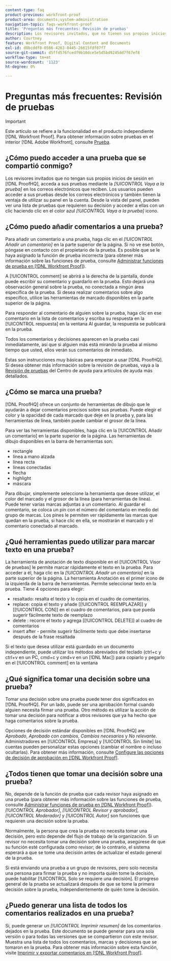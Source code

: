 ```yaml
---
content-type: faq
product-previous: workfront-proof
product-area: documents;system-administration
navigation-topic: faqs-workfront-proof
title: 'Preguntas más frecuentes: Revisión de pruebas'
description: Los revisores invitados, que no tienen sus propios inicios de sesión en ProofHQ, acceden a sus pruebas mediante el [!UICONTROL Vaya a la prueba] en los correos electrónicos que reciben. Los usuarios pueden acceder a sus pruebas desde los correos electrónicos y también tienen la ventaja de utilizar su panel en la cuenta. Desde la vista del panel, pueden ver una lista de pruebas que requieren su decisión y acceder a ellas con un clic haciendo clic en el color azul [!UICONTROL Vaya a la prueba] icono.
author: Courtney
feature: Workfront Proof, Digital Content and Documents
exl-id: d8bcddf8-0586-4263-8445-26615fdf07f7
source-git-commit: d5ffd576fcedf9b10dce5e5d5bd9245dd7f67ef8
workflow-type: tm+mt
source-wordcount: '1123'
ht-degree: 0%

---
```


# Preguntas más frecuentes: Revisión de pruebas

>[!IMPORTANT]
>
>Este artículo se refiere a la funcionalidad en el producto independiente [!DNL Workfront Proof]. Para obtener información sobre pruebas en el interior [!DNL Adobe Workfront], consulte [Prueba](../../../review-and-approve-work/proofing/proofing.md).

## ¿Cómo puedo acceder a una prueba que se compartió conmigo?

Los revisores invitados que no tengan sus propios inicios de sesión en [!DNL ProofHQ], acceda a sus pruebas mediante la *[!UICONTROL Vaya a la prueba]* en los correos electrónicos que reciben. Los usuarios pueden acceder a sus pruebas desde los correos electrónicos y también tienen la ventaja de utilizar su panel en la cuenta. Desde la vista del panel, pueden ver una lista de pruebas que requieren su decisión y acceder a ellas con un clic haciendo clic en el color azul *[!UICONTROL Vaya a la prueba]* icono.

## ¿Cómo puedo añadir comentarios a una prueba?

Para añadir un comentario a una prueba, haga clic en el *[!UICONTROL Añadir un comentario]* en la parte superior de la página. Si no ve ese botón, póngase en contacto con el propietario de la prueba. Es posible que se le haya asignado la función de prueba incorrecta (para obtener más información sobre las funciones de prueba, consulte [Administrar funciones de prueba en [!DNL Workfront Proof]](../../../workfront-proof/wp-work-proofsfiles/share-proofs-and-files/manage-proof-roles.md)).

A [!UICONTROL comment] se abrirá a la derecha de la pantalla, donde puede escribir su comentario y guardarlo en la prueba. Esto dejará una observación general sobre la prueba, no conectada a ningún área específica de la prueba. Si desea realizar comentarios sobre algo específico, utilice las herramientas de marcado disponibles en la parte superior de la página.

Para responder al comentario de alguien sobre la prueba, haga clic en ese comentario en la lista de comentarios y escriba su respuesta en la [!UICONTROL respuesta] en la ventana Al guardar, la respuesta se publicará en la prueba.

Todos los comentarios y decisiones aparecen en la prueba casi inmediatamente, así que si alguien más está mirando la prueba al mismo tiempo que usted, ellos verán sus comentarios de inmediato.

Estas son instrucciones muy básicas para empezar a usar [!DNL ProofHQ]. Si desea obtener más información sobre la revisión de pruebas, vaya a la  [Revisión de pruebas](https://support.workfront.com/hc/en-us/sections/200054044-Reviewing-proofs) del Centro de ayuda para artículos de ayuda más detallados.

## ¿Cómo se marca una prueba?

[!DNL ProofHQ] ofrece un conjunto de herramientas de dibujo que le ayudarán a dejar comentarios precisos sobre sus pruebas. Puede elegir el color y la opacidad de cada marcado que deje en la prueba y, para las herramientas de línea, también puede cambiar el grosor de la línea.

Para ver las herramientas disponibles, haga clic en la [!UICONTROL Añadir un comentario] en la parte superior de la página. Las herramientas de dibujo disponibles en la barra de herramientas son:

* rectangle
* línea a mano alzada
* línea recta
* líneas conectadas
* flecha
* highlight
* máscara

Para dibujar, simplemente seleccione la herramienta que desee utilizar, el color del marcado y el grosor de la línea (para herramientas de línea). Puede tener varias marcas adjuntas a un comentario. Al guardar el comentario, se coloca un pin con el número del comentario en medio del grupo de marcas. Los pines le permiten ver rápidamente las marcas que quedan en la prueba, si hace clic en ella, se mostrarán el marcado y el comentario conectado al marcado.

## ¿Qué herramientas puedo utilizar para marcar texto en una prueba?

La herramienta de anotación de texto disponible en el [!UICONTROL Visor de pruebas] le permite marcar rápidamente el texto en la prueba. Para acceder a él, haga clic en la *[!UICONTROL Añadir un comentario]* en la parte superior de la página. La herramienta Anotación es el primer icono de la izquierda de la barra de herramientas. Permite seleccionar texto en la prueba. Tiene 4 opciones para elegir:

* resaltado: resalta el texto y lo copia en el cuadro de comentarios.
* replace: copia el texto y añade [[!UICONTROL REEMPLAZAR]] y [[!UICONTROL CON]] en el cuadro de comentarios, para que pueda sugerir fácilmente texto de reemplazo
* delete : recorre el texto y agrega [[!UICONTROL DELETE]] al cuadro de comentarios
* insert after - permite sugerir fácilmente texto que debe insertarse después de la frase resaltada

Si el texto que desea utilizar está guardado en un documento independiente, puede utilizar los métodos abreviados del teclado (ctrl+c y ctrl+v en un PC, cmd+c y cmd+v en un [!DNL Mac]) para copiarlo y pegarlo en el [!UICONTROL comment] en la ventana

## ¿Qué significa tomar una decisión sobre una prueba?

Tomar una decisión sobre una prueba puede tener dos significados en [!DNL ProofHQ]. Por un lado, puede ser una aprobación formal cuando alguien necesita firmar una prueba. Otro método es utilizar la acción de tomar una decisión para notificar a otros revisores que ya ha hecho que haga comentarios sobre la prueba.

Opciones de decisión estándar disponibles en [!DNL ProofHQ] are *Aprobado*, *Aprobado con cambios*, *Cambios necesarios* y *No relevante*. Administradores en [!UICONTROL Empresa] y [!UICONTROL Sin límite] las cuentas pueden personalizar estas opciones (cambiar el nombre o incluso ocultarlas). Para obtener más información, consulte [Configure las opciones de decisión de aprobación en [!DNL Workfront Proof]](../../../workfront-proof/wp-acct-admin/account-settings/configure-approval-decision-in-wp.md).

## ¿Todos tienen que tomar una decisión sobre una prueba?

No, depende de la función de prueba que cada revisor haya asignado en una prueba (para obtener más información sobre las funciones de prueba, consulte [Administrar funciones de prueba en [!DNL Workfront Proof]](../../../workfront-proof/wp-work-proofsfiles/share-proofs-and-files/manage-proof-roles.md)). *[!UICONTROL Aprobador]*, *[!UICONTROL Revisor y aprobador]*, *[!UICONTROL Moderador]* y *[!UICONTROL Autor]* son funciones que requieren una decisión sobre la prueba.

Normalmente, la persona que crea la prueba no necesita tomar una decisión, pero esto depende del flujo de trabajo de la organización. Si un revisor no necesita tomar una decisión sobre una prueba, asegúrese de que su función esté configurada como revisor; de lo contrario, el sistema esperará a que se tome una decisión antes de actualizar el estado general de la prueba.

Si está enviando una prueba a un grupo de revisores, pero solo necesita una persona para firmar la prueba y no importa quién tome la decisión, puede habilitar [!UICONTROL Solo se requiere una decisión]. El progreso general de la prueba se actualizará después de que se tome la primera decisión sobre la prueba, independientemente de quién tome la decisión.

## ¿Puedo generar una lista de todos los comentarios realizados en una prueba?

Sí, puede generar un *[!UICONTROL Imprimir resumen]* de los comentarios dejados en la prueba. Este documento se puede generar para una sola versión o para todas las versiones que se compartieron con este revisor. Muestra una lista de todos los comentarios, marcas y decisiones que se tomaron en la prueba. Para obtener más información sobre esta función, visite [Imprimir y exportar comentarios en [!DNL Workfront Proof]](../../../workfront-proof/wp-work-proofsfiles/organize-your-work/print-and-export-comments.md).
